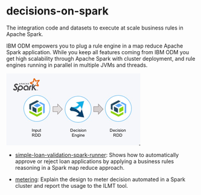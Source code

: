 # decisions-on-spark
The integration code and datasets to execute at scale business rules in Apache Spark. 

IBM ODM empowers you to plug a rule engine in a map reduce Apache Spark application. While you keep all features coming from IBM ODM you get high scalability through Apache Spark with cluster deployment, and rule engines running in parallel in multiple JVMs and threads.

![Flow](docs/images/decisions-in-spark.png "Rules in Apache Apache ")

- [simple-loan-validation-spark-runner](simple-loan-validation-spark-runner/README.md): Shows how to automatically approve or reject loan applications by applying a business rules reasoning in a Spark map reduce approach.

- [metering](metering/METERING_README.md): Explain the design to meter decision automated in a Spark cluster and report the usage to the ILMT tool.
